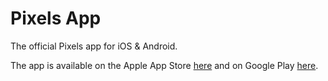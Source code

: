 # Pixels App

The official Pixels app for iOS & Android.

The app is available on the Apple App Store [here](
  https://apps.apple.com/us/app/pixels-the-electronic-dice/id1532993928
) and on Google Play [here](
  https://play.google.com/store/apps/details?id=com.SystemicGames.Pixels
).
